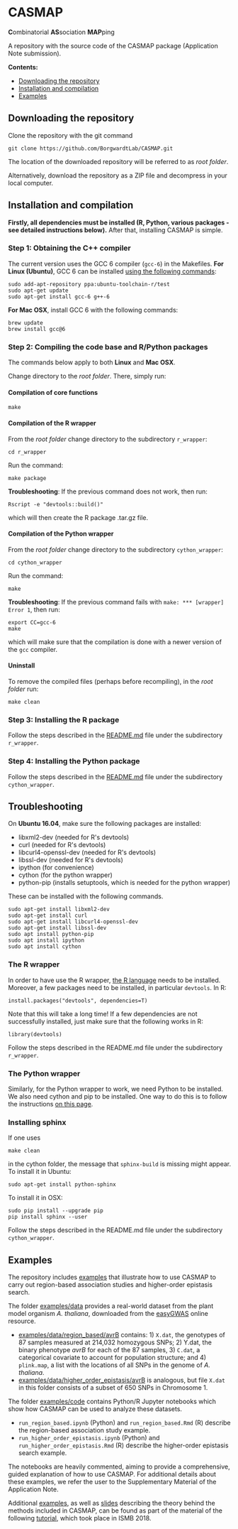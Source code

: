 # CASMAP
**C**ombinatorial **AS**sociation **MAP**ping

A repository with the source code of the CASMAP package (Application Note submission).

**Contents:**
+ [Downloading the repository](#downloading-the-repository)
+ [Installation and compilation](#installation-and-compilation)
+ [Examples](#examples)

## Downloading the repository

Clone the repository with the git command
```
git clone https://github.com/BorgwardtLab/CASMAP.git
```
The location of the downloaded repository will be referred to as *root folder*.

Alternatively, download the repository as a ZIP file and decompress in your local computer.


## Installation and compilation

**Firstly, all dependencies must be installed (R, Python, various packages - see detailed instructions below).** After that, installing CASMAP is simple.

### Step 1: Obtaining the C++ compiler

The current version uses the GCC 6 compiler (`gcc-6`) in the Makefiles.
**For Linux (Ubuntu)**, GCC 6 can be installed [using the following commands](https://askubuntu.com/questions/746369/how-can-i-install-and-use-gcc-6-on-xenial/746480#746480):
```
sudo add-apt-repository ppa:ubuntu-toolchain-r/test
sudo apt-get update
sudo apt-get install gcc-6 g++-6
```

**For Mac OSX**, install GCC 6 with the following commands:
```
brew update
brew install gcc@6
```


### Step 2: Compiling the code base and R/Python packages

The commands below apply to both **Linux** and **Mac OSX**.

Change directory to the *root folder*. There, simply run:

#### Compilation of core functions

```
make
```

#### Compilation of the R wrapper

From the *root folder* change directory to the subdirectory `r_wrapper`:

```
cd r_wrapper
```

Run the command:

```
make package
```

**Troubleshooting**: If the previous command does not work, then run:

```
Rscript -e "devtools::build()"
```

which will then create the R package .tar.gz file.


#### Compilation of the Python wrapper

From the *root folder* change directory to the subdirectory `cython_wrapper`:

```
cd cython_wrapper
```

Run the command:

```
make
```

**Troubleshooting**: If the previous command fails with `make: *** [wrapper] Error 1`, then run:

```
export CC=gcc-6
make
```

which will make sure that the compilation is done with a newer version of the `gcc` compiler.


#### Uninstall

To remove the compiled files (perhaps before recompiling), in the *root folder* run:

```
make clean
```

### Step 3: Installing the R package

Follow the steps described in the [README.md](r_wrapper/README.md) file under the subdirectory `r_wrapper`.

### Step 4: Installing the Python package

Follow the steps described in the [README.md](cython_wrapper/README.md) file under the subdirectory `cython_wrapper`.


## Troubleshooting

On **Ubuntu 16.04**, make sure the following packages are installed:

 * libxml2-dev (needed for R's devtools)
 * curl (needed for R's devtools)
 * libcurl4-openssl-dev (needed for R's devtools)
 * libssl-dev (needed for R's devtools)
 * ipython (for convenience)
 * cython (for the python wrapper)
 * python-pip (installs setuptools, which is needed for the python wrapper)

These can be installed with the following commands.

```
sudo apt-get install libxml2-dev
sudo apt-get install curl
sudo apt-get install libcurl4-openssl-dev
sudo apt-get install libssl-dev
sudo apt install python-pip
sudo apt install ipython
sudo apt install cython
```


### The R wrapper

In order to have use the R wrapper, [the R language](https://cran.r-project.org/) needs to be installed. Moreover, a few packages need to be installed, in particular `devtools`. In R:


```
install.packages("devtools", dependencies=T)
```

Note that this will take a long time! If a few dependencies are not successfully installed, just make sure that the following works in R:


```
library(devtools)
```
Follow the steps described in the README.md file under the subdirectory `r_wrapper`.


### The Python wrapper

Similarly, for the Python wrapper to work, we need Python to be installed. We also need cython and pip to be installed. One way to do this is to follow the instructions [on this page](http://pip.readthedocs.io/en/stable/installing/).

### Installing sphinx

If one uses

```
make clean
```

in the cython folder, the message that `sphinx-build` is missing might appear. To install it in Ubuntu:

```
sudo apt-get install python-sphinx
```

To install it in OSX:

```
sudo pip install --upgrade pip
pip install sphinx --user
```

Follow the steps described in the README.md file under the subdirectory `cython_wrapper`.

## Examples

The repository includes [examples](examples) that illustrate how to use CASMAP to carry out region-based association studies and higher-order epistasis search.

The folder [examples/data](examples/data) provides a real-world dataset from the plant model organism *A. thaliana*, downloaded from the [easyGWAS](https://easygwas.ethz.ch/) online resource.

+ [examples/data/region_based/avrB](examples/data/region_based/avrB) contains: 1) `X.dat`, the genotypes of 87 samples measured at 214,032 homozygous SNPs; 2) Y.dat, the binary phenotype *avrB* for each of the 87 samples, 3) `C.dat`, a categorical covariate to account for population structure; and 4) `plink.map`, a list with the locations of all SNPs in the genome of *A. thaliana*.
+ [examples/data/higher_order_epistasis/avrB](examples/data/higher_order_epistasis/avrB) is analogous, but file `X.dat` in this folder consists of a subset of 650 SNPs in Chromosome 1.

The folder [examples/code](examples/code) contains Python/R Jupyter notebooks which show how CASMAP can be used to analyze these datasets.

+  `run_region_based.ipynb` (Python) and `run_region_based.Rmd` (R) describe the region-based association study example.
+ `run_higher_order_epistasis.ipynb` (Python) and `run_higher_order_epistasis.Rmd` (R) describe the higher-order epistasis search example.

The notebooks are heavily commented, aiming to provide a comprehensive, guided explanation of how to use CASMAP. For additional details about these examples, we refer the user to the Supplementary Material of the Application Note.

Additional [examples](https://www.ethz.ch/content/dam/ethz/special-interest/bsse/borgwardt-lab/Projects/ISMB18-tutorial/casmap_tutorial.zip), as well as [slides](https://www.ethz.ch/content/dam/ethz/special-interest/bsse/borgwardt-lab/Projects/ISMB18-tutorial/module1.pdf) describing the theory behind the methods included in CASMAP, can be found as part of the material of the following [tutorial](https://www.bsse.ethz.ch/mlcb/education/tutorial-ismb18.html), which took place in ISMB 2018.
